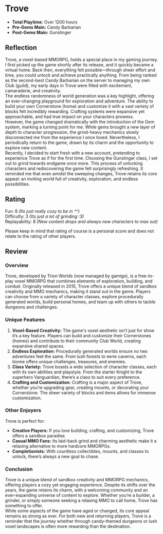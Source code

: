 # Trove

- **Total Playtime**: Over 1200 hours
- **Pre-Gems Main:** Candy Barbarian
- **Post-Gems Main:** Gunslinger

## Reflection
Trove, a voxel-based MMORPG, holds a special place in my gaming journey. I first picked up the game shortly after its release, and it quickly became a virtual home. Back then, everything felt possible—through sheer effort and time, you could unlock and achieve practically anything. From being ranked as the second-best Candy Barbarian on the server to managing my own Club (guild), my early days in Trove were filled with excitement, camaraderie, and creativity.  
The endless randomness of world generation was a key highlight, offering an ever-changing playground for exploration and adventure. The ability to build your own Cornerstone (home) and customize it with a vast variety of blocks felt incredibly rewarding. Crafting systems were expansive yet approachable, and had true impact on your characters prowess.  
However, the game changed dramatically with the introduction of the Gem system, marking a turning point for me. While gems brought a new layer of depth to character progression, the grind-heavy mechanics slowly disconnected me from the experience I once loved. Nevertheless, I periodically return to the game, drawn by its charm and the opportunity to explore new content.  
Recently, I decided to start fresh with a new account, pretending to experience Trove as if for the first time. Choosing the Gunslinger class, I set out to grind towards endgame once more. This process of unlocking characters and rediscovering the game felt surprisingly refreshing. It reminded me that even amidst the sweeping changes, Trove retains its core appeal: an inviting world full of creativity, exploration, and endless possibilities.


## Rating
Fun: 8 *(Its just really cozy to be in ^^)*  
Difficulty: 3 *(Its just a lot of grinding :3)*  
Replayability: 8 *(New content drops and always new characters to max out)*  

Please keep in mind that rating of course is a personal score and does not relate to the rating of other players.

## Review

### Overview
Trove, developed by Trion Worlds (now managed by gamigo), is a free-to-play voxel MMORPG that combines elements of exploration, building, and combat. Originally released in 2015, Trove offers a unique blend of sandbox creativity and MMO mechanics, making it stand out in the genre. Players can choose from a variety of character classes, explore procedurally generated worlds, build personal homes, and team up with others to tackle dungeons and challenges.

### Unique Features
1. **Voxel-Based Creativity:** The game's voxel aesthetic isn’t just for show it’s a key feature. Players can build and customize their Cornerstones (homes) and contribute to their community Club World, creating expansive shared spaces.
2. **Endless Exploration:** Procedurally generated worlds ensure no two adventures feel the same. From lush forests to eerie caverns, each biome offers unique challenges, treasures, and enemies.
3. **Class Variety:** Trove boasts a wide selection of character classes, each with its own abilities and playstyle. From the starter Knight to the superhero Vanguardian, there’s a class to suit every preference.
4. **Crafting and Customization:** Crafting is a major aspect of Trove, whether you’re upgrading gear, creating mounts, or decorating your Cornerstone. The sheer variety of blocks and items allows for immense customization.

### Other Enjoyers
Trove is perfect for:
- **Creative Players:** If you love building, crafting, and customizing, Trove offers a sandbox paradise.
- **Casual MMO Fans:** Its laid-back grind and charming aesthetic make it a relaxing alternative to more hardcore MMORPGs.
- **Completionists:** With countless collectibles, mounts, and classes to unlock, there’s always a new goal to chase.

### Conclusion
Trove is a unique blend of sandbox creativity and MMORPG mechanics, offering players a cozy yet engaging experience. Despite its shifts over the years, the game retains its charm, with a welcoming community and an ever-expanding universe of content to explore. Whether you’re a builder, a grinder, or simply someone seeking a relaxing MMO to call home, Trove has something to offer.  
While some aspects of the game have aged or changed, its core appeal remains as strong as ever. For both new and returning players, Trove is a reminder that the journey whether through candy-themed dungeons or lush voxel landscapes is often more rewarding than the destination.